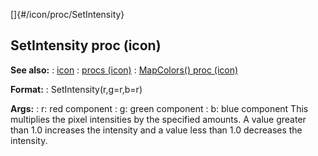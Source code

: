 []{#/icon/proc/SetIntensity}
## SetIntensity proc (icon)
**See also:**
:   [icon](#/icon)
:   [procs (icon)](#/icon/proc)
:   [MapColors() proc (icon)](#/icon/proc/MapColors)
<!-- -->
**Format:**
:   SetIntensity(r,g=r,b=r)
<!-- -->
**Args:**
:   r: red component
:   g: green component
:   b: blue component
This multiplies the pixel intensities by the specified amounts. A value
greater than 1.0 increases the intensity and a value less than 1.0
decreases the intensity.